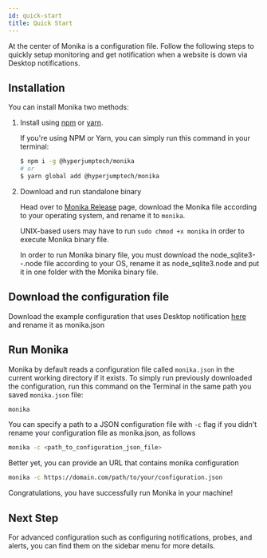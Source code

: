 ```yaml
---
id: quick-start
title: Quick Start
---
```


At the center of Monika is a configuration file. Follow the following steps to quickly setup monitoring and get notification when a website is down via Desktop notifications.

## Installation

You can install Monika two methods:

1. Install using [npm](https://npmjs.com) or [yarn](https://yarnpkg.com).

   If you're using NPM or Yarn, you can simply run this command in your terminal:

   ```bash
   $ npm i -g @hyperjumptech/monika
   # or
   $ yarn global add @hyperjumptech/monika
   ```

2. Download and run standalone binary

   Head over to [Monika Release](https://github.com/hyperjumptech/monika/releases) page, download the Monika file according to your operating system, and rename it to `monika`.

   UNIX-based users may have to run `sudo chmod +x monika` in order to execute Monika binary file.

   In order to run Monika binary file, you must download the node_sqlite3-<os>-<arch>.node file according to your OS, rename it as node_sqlite3.node and put it in one folder with the Monika binary file.

## Download the configuration file

Download the example configuration that uses Desktop notification [here](https://raw.githubusercontent.com/hyperjumptech/monika/main/config_sample/config.desktop.example.json) and rename it as monika.json

## Run Monika

Monika by default reads a configuration file called `monika.json` in the current working directory if it exists. To simply run previously downloaded the configuration, run this command on the Terminal in the same path you saved `monika.json` file:

```bash
monika
```

You can specify a path to a JSON configuration file with `-c` flag if you didn't rename your configuration file as monika.json, as follows

```bash
monika -c <path_to_configuration_json_file>
```

Better yet, you can provide an URL that contains monika configuration

```bash
monika -c https://domain.com/path/to/your/configuration.json
```

Congratulations, you have successfully run Monika in your machine!

## Next Step

For advanced configuration such as configuring notifications, probes, and alerts, you can find them on the sidebar menu for more details.
